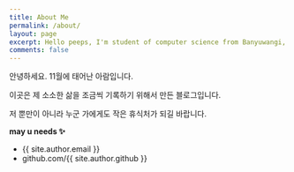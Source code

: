 ```yaml
---
title: About Me
permalink: /about/
layout: page
excerpt: Hello peeps, I'm student of computer science from Banyuwangi, living in Jogjakarta. This blog for documentation about my programming journey, running on jekyll, hosting on netlify and using my own simple theme.
comments: false
---
```


안녕하세요. 11월에 태어난 아람입니다.

이곳은 제 소소한 삶을 조금씩 기록하기 위해서 만든 블로그입니다.

저 뿐만이 아니라 누군 가에게도 작은 휴식처가 되길 바랍니다.

**may u needs ✨**

- {{ site.author.email }}
- github.com/{{ site.author.github }}
